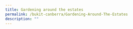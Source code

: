```yaml
---
title: Gardening around the estates
permalink: /bukit-canberra/Gardening-Around-The-Estates
description: ""
---
```


